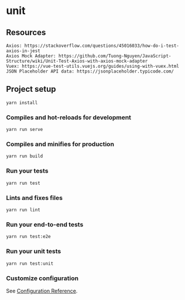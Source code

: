 # unit

## Resources
```
Axios: https://stackoverflow.com/questions/45016033/how-do-i-test-axios-in-jest
Axios Mock Adapter: https://github.com/Tuong-Nguyen/JavaScript-Structure/wiki/Unit-Test-Axios-with-axios-mock-adapter
Vuex: https://vue-test-utils.vuejs.org/guides/using-with-vuex.html
JSON Placeholder API data: https://jsonplaceholder.typicode.com/
```

## Project setup
```
yarn install
```

### Compiles and hot-reloads for development
```
yarn run serve
```

### Compiles and minifies for production
```
yarn run build
```

### Run your tests
```
yarn run test
```

### Lints and fixes files
```
yarn run lint
```

### Run your end-to-end tests
```
yarn run test:e2e
```

### Run your unit tests
```
yarn run test:unit
```

### Customize configuration
See [Configuration Reference](https://cli.vuejs.org/config/).
